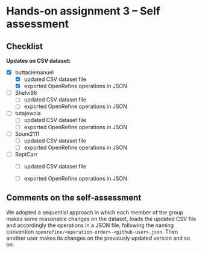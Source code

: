 # Hands-on assignment 3 – Self assessment

## Checklist

**Updates on CSV dataset:**

- [X] buttaciemanuel
    - [X] updated CSV dataset file
    - [X] exported OpenRefine operations in JSON
- [ ] Shelvi96
    - [ ] updated CSV dataset file
    - [ ] exported OpenRefine operations in JSON
- [ ] tutajewcia
    - [ ] updated CSV dataset file
    - [ ] exported OpenRefine operations in JSON
- [ ] Soum2111
    - [ ] updated CSV dataset file
    - [ ] exported OpenRefine operations in JSON
- [ ] BaptCarr
    - [ ] updated CSV dataset file
    - [ ] exported OpenRefine operations in JSON



## Comments on the self-assessment

We adopted a sequential approach in which each member of the group makes some reasonable changes on the dataset, loads the updated CSV file and accordingly the operations in a JSON file, following the naming convention `openrefine/<operation-order>-<github-user>.json`. Then another user makes its changes on the previously updated version and so on.